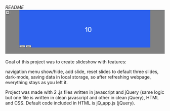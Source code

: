 *README*
![Design preview for the Slideshow](./Slideshow.png)

Goal of this project was to create slideshow with features:

navigation menu show/hide,
add slide,
reset slides to default three slides, 
dark-mode,
saving data in local storage, so after refreshing webpage, everything stays as you left it.

Project was made with 2 .js files written in javascript and jQuery (same logic but one file is written in clean javascript and other in clean jQuery), HTML and CSS.
Default code included in HTML is jQ_app.js (jQuery).